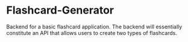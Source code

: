 # Flashcard-Generator
Backend for a basic flashcard application.  The backend will essentially constitute an API that allows users to create two types of flashcards.

